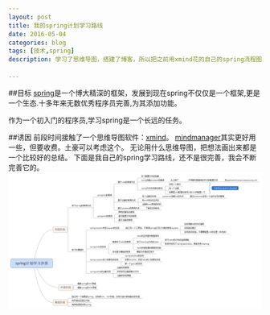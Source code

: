 ```yaml
---
layout: post
title: 我的spring计划学习路线
date: 2016-05-04
categories: blog
tags: [技术,spring]
description: 学习了思维导图，搭建了博客，所以把之前用xmind花的自己的spring流程图用博客记下来

---
```


##目标
[spring](https://spring.io/)是一个博大精深的框架，发展到现在spring不仅仅是一个框架,更是一个生态.十多年来无数优秀程序员完善,为其添加功能。

作为一个初入门的程序员,学习spring是一个长远的任务。

##诱因
前段时间接触了一个思维导图软件：[xmind](http://www.xmindchina.net/)。
[mindmanager](http://www.mindmanager.cc/)其实更好用一些，但要收费。土豪可以考虑这个。
无论用什么思维导图，把想法画出来都是一个比较好的总结。
下面是我自己的spring学习路线，还不是很完善，我会不断完善它的。
![](/img/xmind/spring.png)









